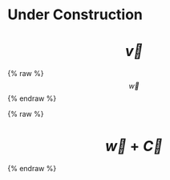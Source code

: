 # Under Construction

# $$ \vec{v} $$

{% raw %}
$$ \vec{w} $$
{% endraw %}

{% raw %}
# $$ \vec{w} + \vec{C} $$
{% endraw %}